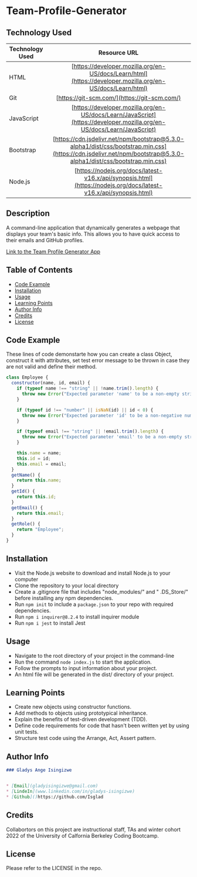 # Team-Profile-Generator

## Technology Used

| Technology Used         | Resource URL           | 
| ------------- |:-------------:| 
| HTML | [https://developer.mozilla.org/en-US/docs/Learn/html](https://developer.mozilla.org/en-US/docs/Learn/html)     |   
| Git | [https://git-scm.com/](https://git-scm.com/)     |   
| JavaScript   | [https://developer.mozilla.org/en-US/docs/Learn/JavaScript](https://developer.mozilla.org/en-US/docs/Learn/JavaScript)      |
| Bootstrap   | [https://cdn.jsdelivr.net/npm/bootstrap@5.3.0-alpha1/dist/css/bootstrap.min.css](https://cdn.jsdelivr.net/npm/bootstrap@5.3.0-alpha1/dist/css/bootstrap.min.css)   |
| Node.js  | [https://nodejs.org/docs/latest-v16.x/api/synopsis.html](https://nodejs.org/docs/latest-v16.x/api/synopsis.html)


## Description

A command-line application that dynamically generates a webpage that displays your team's basic info. This allows you to have quick access to their emails and GitHub profiles.

[Link to the Team Profile Generator App](https://drive.google.com/file/d/1o9tDdy8iBi_Y0fJvakMgeLMMhJNqKWbT/view)


## Table of Contents

- [Code Example](#code-example)
- [Installation](#installation)
- [Usage](#usage)
- [Learning Points](#learning-points)
- [Author Info](#author-info)
- [Credits](#credits)
- [License](#license)


## Code Example

These lines of code demonstarte how you can create a class Object, construct it with attributes, set test error message to be thrown in case they are not valid and define their method.
```js
class Employee {
  constructor(name, id, email) {
    if (typeof name !== "string" || !name.trim().length) {
      throw new Error("Expected parameter 'name' to be a non-empty string");
    }

    if (typeof id !== "number" || isNaN(id) || id < 0) {
      throw new Error("Expected parameter 'id' to be a non-negative number");
    }

    if (typeof email !== "string" || !email.trim().length) {
      throw new Error("Expected parameter 'email' to be a non-empty string");
    }

    this.name = name;
    this.id = id;
    this.email = email;
  }
  getName() {
    return this.name;
  }
  getId() {
    return this.id;
  }
  getEmail() {
    return this.email;
  }
  getRole() {
    return "Employee";
  }
}
```

## Installation

- Visit the Node.js website to download and install Node.js to your computer
- Clone the repository to your local directory
- Create a .gitignore file that includes "node_modules/"  and  " .DS_Store/" before installing any npm dependencies.
- Run `npm init` to include a `package.json` to your repo with required dependencies.
- Run `npm i inquirer@8.2.4` to install inquirer module
- Run `npm i jest` to install Jest

## Usage

- Navigate to the root directory of your project in the command-line
- Run the command `node index.js` to start the application.
- Follow the prompts to input information about your project.
- An html file will be generated in the dist/ directory of your project.

## Learning Points

- Create new objects using constructor functions.
- Add methods to objects using prototypical inheritance.
- Explain the benefits of test-driven development (TDD).
- Define code requirements for code that hasn't been written yet by using unit tests.
- Structure test code using the Arrange, Act, Assert pattern.

## Author Info 

```md
### Gladys Ange Isingizwe 


* [Email](gladyisingizwe@gmail.com)
* [LindeIn](www.linkedin.com/in/gladys-isingizwe)
* [Github]()https://github.com/Isglad
```

## Credits

Collabortors on this project are instructional staff, TAs and winter cohort 2022 of the University of Calfornia Berkeley Coding Bootcamp.

## License

Please refer to the LICENSE in the repo.